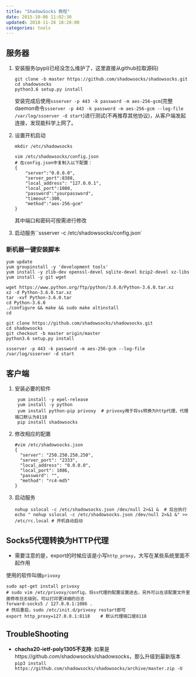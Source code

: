 ```yaml
---
title: "ShadowSocks 教程"
date: 2015-10-06 11:02:30
updated: 2018-11-26 18:28:00
categories: tools
---
```

## 服务器
1. 安装服务(pypi)已经没怎么维护了，这里直接从github拉取源码)

    ```shell
    git clone -b master https://github.com/shadowsocks/shadowsocks.git
    cd shadowsocks
    python3.6 setup.py install
    ```

    安装完成后使用`ssserver -p 443 -k password -m aes-256-gcm`(完整daemon命令`ssserver -p 443 -k password -m aes-256-gcm --log-file /var/log/ssserver -d start`)进行测试(不再推荐其他协议)，从客户端发起连接，发现能科学上网了。

2. 设置开机启动

    `mkdir /etc/shadowsocks`
    ```shell
    vim /etc/shadowsocks/config.json
    # 在config.json中复制入以下配置：
    {
        "server":"0.0.0.0",
        "server_port":8388,
        "local_address": "127.0.0.1",
        "local_port":1080,
        "password":"yourpassword",
        "timeout":300,
        "method":"aes-256-gcm"
    }
    ```
    其中端口和密码可按需进行修改

3. 启动服务``ssserver -c /etc/shadowsocks/config.json`

### 新机器一键安装脚本

```shell
yum update
yum groupinstall -y 'development tools'
yum install -y zlib-dev openssl-devel sqlite-devel bzip2-devel xz-libs
yum install -y git wget

wget https://www.python.org/ftp/python/3.6.0/Python-3.6.0.tar.xz
xz -d Python-3.6.0.tar.xz
tar -xvf Python-3.6.0.tar
cd Python-3.6.0
./configure && make && sudo make altinstall
cd

git clone https://github.com/shadowsocks/shadowsocks.git
cd shadowsocks
git checkout -b master origin/master
python3.6 setup.py install

ssserver -p 443 -k password -m aes-256-gcm --log-file /var/log/ssserver -d start
```

## 客户端

1. 安装必要的软件

   ```shell
    yum install -y epel-release
    yum install -y python
    yum install python-pip privoxy	# privoxy用于将ss转换为http代理，代理端口默认为8118
    pip install shadowsocks
   ```
2. 修改相应的配置

   ```shell
   #vim /etc/shadowsocks.json
   {
     "server": "250.250.250.250",
     "server_port": "2333",
     "local_address": "0.0.0.0",
     "local_port": 1086,
     "password": "",
     "method": "rc4-md5"
   }
   ```
3. 启动服务

   ```shell
   nohup sslocal -c /etc/shadowsocks.json /dev/null 2>&1 &	# 后台执行
   echo " nohup sslocal -c /etc/shadowsocks.json /dev/null 2>&1 &" >> /etc/rc.local	# 开机自动启动
   ```

## Socks5代理转换为HTTP代理

- 需要注意的是，export的时候应该是小写`http_proxy`，大写在某些系统里面不起作用

使用的软件叫做`privoxy`

```shell
sudo apt-get install privoxy
# sudo vim /etc/privoxy/config，将ss代理的配置设置进去，另外可以在该配置文件里面修改日志级别，可以打印更详细的日志
forward-socks5 / 127.0.0.1:1086 .
# 然后重启，sudo /etc/init.d/privoxy restart即可
export http_proxy=127.0.0.1:8118	# 默认代理端口是8118
```

## TroubleShooting

- **chacha20-ietf-poly1305不支持**: 如果是https://github.com/shadowsocks/shadowsocks，那么升级到最新版本`pip3 install https://github.com/shadowsocks/shadowsocks/archive/master.zip -U`